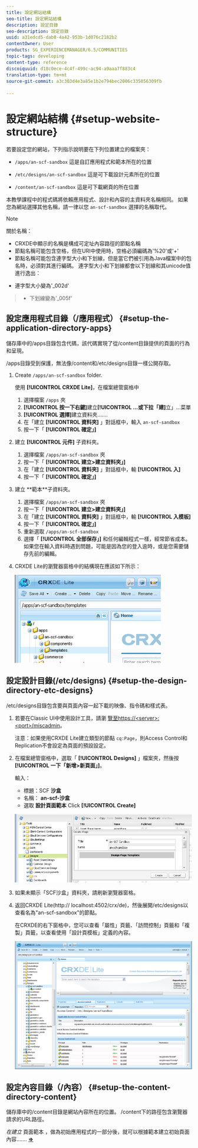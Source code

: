 ```yaml
---
title: 設定網站結構
seo-title: 設定網站結構
description: 設定目錄
seo-description: 設定目錄
uuid: a31edcd5-dab8-4a42-953b-1d076c2182b2
contentOwner: User
products: SG_EXPERIENCEMANAGER/6.5/COMMUNITIES
topic-tags: developing
content-type: reference
discoiquuid: d18c0ece-4c4f-499c-ac94-a9aaa7f883c4
translation-type: tm+mt
source-git-commit: a3c303d4e3a85e1b2e794bec2006c335056309fb

---
```



# 設定網站結構 {#setup-website-structure}

若要設定您的網站，下列指示說明要在下列位置建立的檔案夾：

* `/apps/an-scf-sandbox`
這是自訂應用程式和範本所在的位置

* `/etc/designs/an-scf-sandbox`
這是可下載設計元素所在的位置

* `/content/an-scf-sandbox`
這是可下載網頁的所在位置

本教學課程中的程式碼將依賴應用程式、設計和內容的主資料夾名稱相同。 如果您為網站選擇其他名稱，請一律以您 `an-scf-sandbox` 選擇的名稱取代。

>[!NOTE]
>
>關於名稱：
>
>* CRXDE中顯示的名稱是構成可定址內容路徑的節點名稱
>* 節點名稱可能包含空格，但在URI中使用時，空格必須編碼為&#39;%20&#39;或&#39;+&#39;
>* 節點名稱可能包含連字型大小和下划線，但是當它們被引用為Java檔案中的包名時，必須對其進行編碼。 連字型大小和下划線都會以下划線和其unicode值進行逸出：
   >
   >  
* 連字型大小變為&#39;_002d&#39;
>  * 下划線變為&#39;_005f&#39;


## 設定應用程式目錄（/應用程式） {#setup-the-application-directory-apps}

儲存庫中的/apps目錄包含代碼，該代碼實現了從/content目錄提供的頁面的行為和呈現。

/apps目錄受到保護，無法像/content和/etc/designs目錄一樣公開存取。

1. Create `/apps/an-scf-sandbox` folder.

   使用 **[!UICONTROL CRXDE Lite]**，在檔案總管窗格中

   1. 選擇檔案 `/apps` 夾
   1. **[!UICONTROL 按一下右鍵]**&#x200B;建立&#x200B;**[!UICONTROL ...或下拉「建]**&#x200B;立」...菜單
   1. **[!UICONTROL 選擇]**&#x200B;建立資料夾…….
   1. 在「建立 **[!UICONTROL 資料夾]** 」對話框中，輸入 `an-scf-sandbox`
   1. 按一下「 **[!UICONTROL 確定」]**

1. 建立 **[!UICONTROL 元件]** 子資料夾。

   1. 選擇檔案 `/apps/an-scf-sandbox` 夾
   1. 按一下「 **[!UICONTROL 建立>建立資料夾」]**
   1. 在「建立 **[!UICONTROL 資料夾]** 」對話框中，輸 **[!UICONTROL 入]**
   1. 按一下「 **[!UICONTROL 確定」]**

1. 建立 **範本&#x200B;**子資料夾。

   1. 選擇檔案 `/apps/an-scf-sandbox` 夾
   1. 按一下「 **[!UICONTROL 建立>建立資料夾」]**
   1. 在「建立 **[!UICONTROL 資料夾]** 」對話框中，輸 **[!UICONTROL 入模板]**
   1. 按一下「 **[!UICONTROL 確定」]**
   1. 重新選取 `/apps/an-scf-sandbox`
   1. 選擇「 **[!UICONTROL 全部保存」]**
   和任何編輯程式一樣，經常節省成本。 如果您在輸入資料時遇到問題，可能是因為您的登入逾時，或是您需要儲存先前的編輯。

1. CRXDE Lite的瀏覽器窗格中的結構現在應該如下所示：

   ![chlimage_1-44](assets/chlimage_1-44.png)

## 設定設計目錄(/etc/designs) {#setup-the-design-directory-etc-designs}

/etc/designs目錄包含要與頁面內容一起下載的映像、指令碼和樣式表。

1. 若要在Classic UI中使用設計工具，請瀏 [覽至https://&lt;server>:&lt;port>/miscadmin](http://localhost:4502/miscadmin)。

   注意：如果使用CRXDE Lite建立類型的節點 `cq:Page`，則Access Control和Replication不會設定為頁面的預設設定。

1. 在檔案總管窗格中，選取「 **[!UICONTROL Designs]** 」檔案夾，然後按 **[!UICONTROL 一下「新增>新頁面」]**。

   輸入：

   * 標題：SCF **沙盒**
   * 名稱： **an-scf-沙盒**
   * 選取 **設計頁面範本**
   Click **[!UICONTROL Create]**

   ![chlimage_1-45](assets/chlimage_1-45.png)

1. 如果未顯示「SCF沙盒」資料夾，請刷新瀏覽器窗格。

1. 返回CRXDE Lite(http:// localhost:4502/crx/de)，然後展開/etc/designs以查看名為&quot;an-scf-sandbox&quot;的節點。

   在CRXDE的右下窗格中，您可以查看「屬性」頁籤、「訪問控制」頁籤和「複製」頁籤，以查看使用「設計頁模板」定義的內容。

   ![chlimage_1-46](assets/chlimage_1-46.png)

## 設定內容目錄（/內容） {#setup-the-content-directory-content}

儲存庫中的/content目錄是網站內容所在的位置。 /content下的路徑包含瀏覽器請求的URL路徑。

*在建立* 頁面範本 [](initial-app.md#createthepagetemplate) ，做為初始應用程式的一部分後，就可以根據範本建立初始頁面內容……. [**⇒**](initial-app.md)